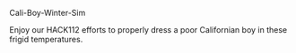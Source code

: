 Cali-Boy-Winter-Sim

Enjoy our HACK112 efforts to properly dress a poor Californian boy in these frigid temperatures.

